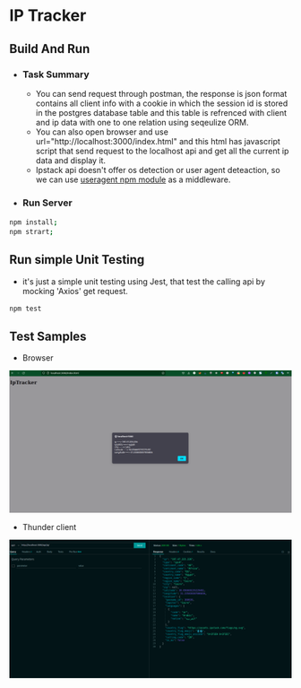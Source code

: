# IP Tracker

## Build And Run

- ### Task Summary
  
  * You can send request through postman, the response is json format contains all client info with a cookie in which the session id is stored in the postgres database table and this table is refrenced with client and ip data with one to one relation using seqeulize ORM.
  * You can also open browser and use url="http://localhost:3000/index.html" and this html has javascript script that send request to the localhost api and get all the current ip data and display it. 
  * Ipstack api doesn't offer os detection or user agent deteaction, so we can use [useragent npm module](https://www.npmjs.com/package/express-useragent) as a middleware.

- ### Run Server

```bash
npm install;
npm strart;
```


## Run simple Unit Testing

- it's just a simple unit testing using Jest, that test the calling api by mocking 'Axios' get request.
```bash
npm test
```

## Test Samples

- Browser
  
![Browser](./public/browser.png)

- Thunder client 

![test 2](./public/thunderClient.png)
